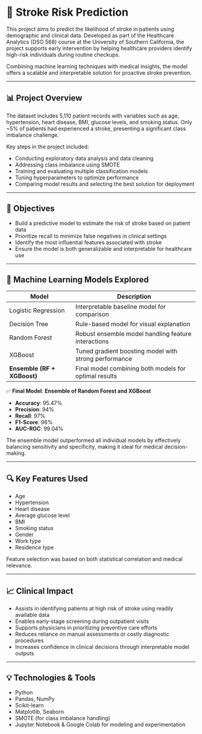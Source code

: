 # 🧠 Stroke Risk Prediction

This project aims to predict the likelihood of stroke in patients using demographic and clinical data. Developed as part of the Healthcare Analytics (DSO 568) course at the University of Southern California, the project supports early intervention by helping healthcare providers identify high-risk individuals during routine checkups.

Combining machine learning techniques with medical insights, the model offers a scalable and interpretable solution for proactive stroke prevention.

---

## 📊 Project Overview

The dataset includes 5,110 patient records with variables such as age, hypertension, heart disease, BMI, glucose levels, and smoking status. Only ~5% of patients had experienced a stroke, presenting a significant class imbalance challenge.

Key steps in the project included:

- Conducting exploratory data analysis and data cleaning  
- Addressing class imbalance using SMOTE  
- Training and evaluating multiple classification models  
- Tuning hyperparameters to optimize performance  
- Comparing model results and selecting the best solution for deployment  

---

## 🎯 Objectives

- Build a predictive model to estimate the risk of stroke based on patient data  
- Prioritize recall to minimize false negatives in clinical settings  
- Identify the most influential features associated with stroke  
- Ensure the model is both generalizable and interpretable for healthcare use  

---

## 🧠 Machine Learning Models Explored

| Model               | Description                                                |
|--------------------|------------------------------------------------------------|
| Logistic Regression | Interpretable baseline model for comparison               |
| Decision Tree       | Rule-based model for visual explanation                   |
| Random Forest       | Robust ensemble model handling feature interactions       |
| XGBoost             | Tuned gradient boosting model with strong performance     |
| **Ensemble (RF + XGBoost)** | Final model combining both models for optimal results        |

✅ **Final Model**: **Ensemble of Random Forest and XGBoost**  
- **Accuracy**: 95.47%  
- **Precision**: 94%  
- **Recall**: 97%  
- **F1-Score**: 96%  
- **AUC-ROC**: 99.04%  

The ensemble model outperformed all individual models by effectively balancing sensitivity and specificity, making it ideal for medical decision-making.

---

## 🔍 Key Features Used

- Age  
- Hypertension  
- Heart disease  
- Average glucose level  
- BMI  
- Smoking status  
- Gender  
- Work type  
- Residence type  

Feature selection was based on both statistical correlation and medical relevance.

---

## 📈 Clinical Impact

- Assists in identifying patients at high risk of stroke using readily available data  
- Enables early-stage screening during outpatient visits  
- Supports physicians in prioritizing preventive care efforts  
- Reduces reliance on manual assessments or costly diagnostic procedures  
- Increases confidence in clinical decisions through interpretable model outputs  

---

## 💡 Technologies & Tools

- Python  
- Pandas, NumPy  
- Scikit-learn 
- Matplotlib, Seaborn  
- SMOTE (for class imbalance handling)  
- Jupyter Notebook & Google Colab for modeling and experimentation  

